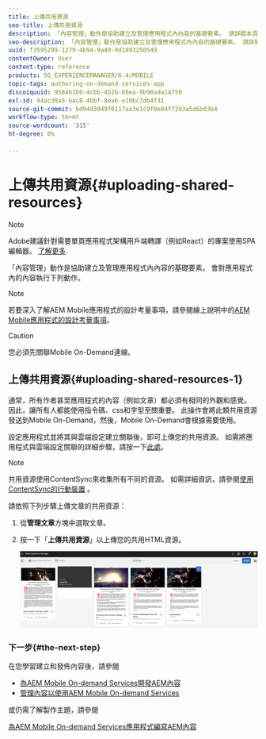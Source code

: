 ```yaml
---
title: 上傳共用資源
seo-title: 上傳共用資源
description: 「內容管理」動作是協助建立及管理應用程式內內容的基礎要素。 請詳閱本頁面，了解如何上傳共用資源。
seo-description: 「內容管理」動作是協助建立及管理應用程式內內容的基礎要素。 請詳閱本頁面，了解如何上傳共用資源。
uuid: f3595299-1279-4b94-9a49-9d1893250549
contentOwner: User
content-type: reference
products: SG_EXPERIENCEMANAGER/6.4/MOBILE
topic-tags: authoring-on-demand-services-app
discoiquuid: 958461b0-4cbb-452b-88ea-9b98ada14750
exl-id: 94ac30a5-6ac8-4bbf-8ea6-e10bc7db4f31
source-git-commit: bd94d3949f0117aa3e1c9f0e84f7293a5d6b03b4
workflow-type: tm+mt
source-wordcount: '315'
ht-degree: 0%

---
```


# 上傳共用資源{#uploading-shared-resources}

>[!NOTE]
>
>Adobe建議針對需要單頁應用程式架構用戶端轉譯（例如React）的專案使用SPA編輯器。 [了解更多](/help/sites-developing/spa-overview.md).

「內容管理」動作是協助建立及管理應用程式內內容的基礎要素。 會對應用程式內的內容執行下列動作。

>[!NOTE]
>
>若要深入了解AEM Mobile應用程式的設計考量事項，請參閱線上說明中的[AEM Mobile應用程式的設計考量事項](https://helpx.adobe.com/digital-publishing-solution/help/design-app.html)。

>[!CAUTION]
>
>您必須先關聯Mobile On-Demand連線。

## 上傳共用資源{#uploading-shared-resources-1}

通常，所有作者甚至應用程式的內容（例如文章）都必須有相同的外觀和感覺。 因此，讓所有人都能使用指令碼、css和字型至關重要。 此操作會將此類共用資源發送到Mobile On-Demand，然後，Mobile On-Demand會根據需要使用。

設定應用程式並將其與雲端設定建立關聯後，即可上傳您的共用資源。 如需將應用程式與雲端設定關聯的詳細步驟，請按一下[此處](/help/mobile/mobile-apps-ondemand-application-create-configure-action.md)。

>[!NOTE]
>
>共用資源使用ContentSync來收集所有不同的資源。 如需詳細資訊，請參閱[使用ContentSync的行動裝置](/help/mobile/mobile-ondemand-contentsync.md) 。

請依照下列步驟上傳文章的共用資源：

1. 從&#x200B;**管理文章**&#x200B;方塊中選取文章。
1. 按一下「**上傳共用資源**」以上傳您的共用HTML資源。

   ![chlimage_1-135](assets/chlimage_1-133.png)

### 下一步{#the-next-step}

在您學習建立和發佈內容後，請參閱

* [為AEM Mobile On-demand Services開發AEM內容](/help/mobile/aem-mobile-on-demand.md)
* [管理內容以使用AEM Mobile On-demand Services](/help/mobile/aem-mobile.md)

或仍需了解製作主題，請參閱

[為AEM Mobile On-demand Services應用程式編寫AEM內容](/help/mobile/mobile-apps-ondemand.md)
